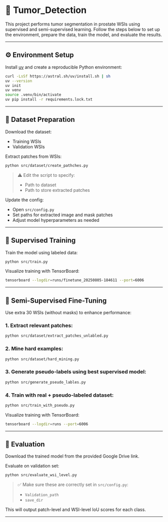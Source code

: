 # 🧠 Tumor_Detection

This project performs tumor segmentation in prostate WSIs using supervised and semi-supervised learning. Follow the steps below to set up the environment, prepare the data, train the model, and evaluate the results.

---

## ⚙️ Environment Setup

Install [uv](https://github.com/astral-sh/uv) and create a reproducible Python environment:

```bash
curl -LsSf https://astral.sh/uv/install.sh | sh
uv --version
uv init
uv venv
source .venv/bin/activate
uv pip install -r requirements.lock.txt
```

---

## 📁 Dataset Preparation

Download the dataset:

- Training WSIs
- Validation WSIs

Extract patches from WSIs:

```bash
python src/dataset/create_pathches.py
```

> ⚠️ Edit the script to specify:
> - Path to dataset
> - Path to store extracted patches

Update the config:

- Open `src/config.py`
- Set paths for extracted image and mask patches
- Adjust model hyperparameters as needed

---

## 🧪 Supervised Training

Train the model using labeled data:

```bash
python src/train.py
```

Visualize training with TensorBoard:

```bash
tensorboard --logdir=runs/finetune_20250805-184611 --port=6006
```

---

## 🤖 Semi-Supervised Fine-Tuning

Use extra 30 WSIs (without masks) to enhance performance:

### 1. Extract relevant patches:

```bash
python src/dataset/extract_patches_unlabled.py
```

### 2. Mine hard examples:

```bash
python src/dataset/hard_mining.py
```

### 3. Generate pseudo-labels using best supervised model:

```bash
python src/generate_pseudo_lables.py
```

### 4. Train with real + pseudo-labeled dataset:

```bash
python src/train_with_pseudo.py
```

Visualize training with TensorBoard:

```bash
tensorboard --logdir=runs --port=6006
```

---

## 🧾 Evaluation

Download the trained model from the provided Google Drive link.

Evaluate on validation set:

```bash
python src/evaluate_wsi_level.py
```

> ✅ Make sure these are correctly set in `src/config.py`:
> - `Validation_path`
> - `save_dir`

This will output patch-level and WSI-level IoU scores for each class.

---

